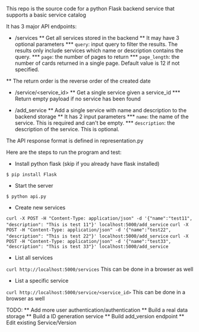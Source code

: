 This repo is the source code for a python Flask backend service that supports a basic service catalog

It has 3 major API endpoints:
* /services
** Get all services stored in the backend
** It may have 3 optional parameters
*** `query`: input query to filter the results. The results only include services which name or description contains the query.
*** `page`: the number of pages to return
*** `page_length`: the number of cards returned in a single page. Default value is 12 if not specified.

** The return order is the reverse order of the created date

* /service/<service_id>
** Get a single service given a service_id
*** Return empty payload if no service has been found

* /add_service
** Add a single service with name and description to the backend storage
** It has 2 input parameters
*** `name`: the name of the service. This is required and can't be empty.
*** `description`: the description of the service. This is optional.


The API response format is defined in representation.py

Here are the steps to run the program and test:

* Install python flask (skip if you already have flask installed)

`$ pip install Flask`

* Start the server

`$ python api.py`

* Create new services

`curl -X POST -H "Content-Type: application/json" -d '{"name":"test11", "description": "This is test 11"}' localhost:5000/add_service`
`curl -X POST -H "Content-Type: application/json" -d '{"name":"test22", "description": "This is test 22"}' localhost:5000/add_service`
`curl -X POST -H "Content-Type: application/json" -d '{"name":"test33", "description": "This is test 33"}' localhost:5000/add_service`

* List all services

`curl http://localhost:5000/services`
This can be done in a browser as well

* List a specific service

`curl http://localhost:5000/service/<service_id>`
This can be done in a browser as well

TODO:
** Add more user authentication/authentication
** Build a real data storage
** Build a ID generation service
** Build add_version endpoint
** Edit existing Service/Version





